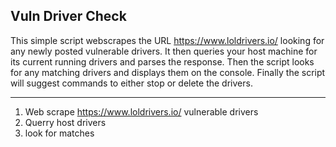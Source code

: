 Vuln Driver Check
----------------------------

This simple script webscrapes the URL https://www.loldrivers.io/ looking for any newly posted vulnerable drivers. It then queries your host machine for its current running drivers and parses the response. Then the script looks for any matching drivers and displays them on the console. Finally the script will suggest commands to either stop or delete the drivers.
***********************************************************

1. Web scrape https://www.loldrivers.io/ vulnerable drivers
2. Querry host drivers
3. look for matches
